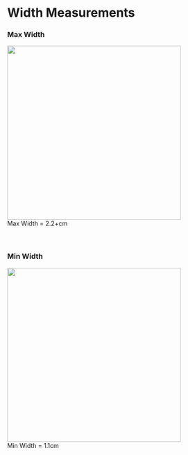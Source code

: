 #  Width Measurements

### Max Width

<img src="Images/" width="400"> <br>
Max Width = 2.2+cm <br>
<br>
<br>

### Min Width
<img src="Images/" width="400"> <br>
Min Width = 1.1cm
